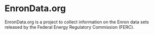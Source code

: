 # EnronData.org

EnronData.org is a project to collect information on the Enron data sets released by the Federal Energy Regulatory Commission (FERC).

